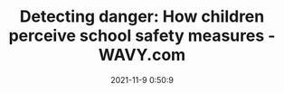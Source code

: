 ---
"title": "Detecting danger: How children perceive school safety measures - WAVY.com"
"date": "2021-11-9 0:50:9"
"feed_name": "GOOGLENEWSCONSTRUCTION"
"feed_website": "https://news.google.com/search?q=construction%2Bincident&hl=en-US&gl=US&ceid=US:en"
"feed_rss": "https://news.google.com/rss/search?q=construction%2Bincident&hl=en-US&gl=US&ceid=US:en"
"link": "https://www.wavy.com/video/detecting-danger-how-children-perceive-school-safety-measures/7135014/"
"source": "{'href': 'https://www.wavy.com', 'title': 'WAVY.com'}"
"file": "_posts/2021-1-1-45499c4511e04c12e919c6c17c48aa0380483533.md"
"accident": "0"
"drilling": "0"
"dead": "0"
"injured": "0"
"arrested": "0"
"place": "unknown place"
"where": "unknown site"
"causes": "unknown"
"place_uri": "unknown place"
---